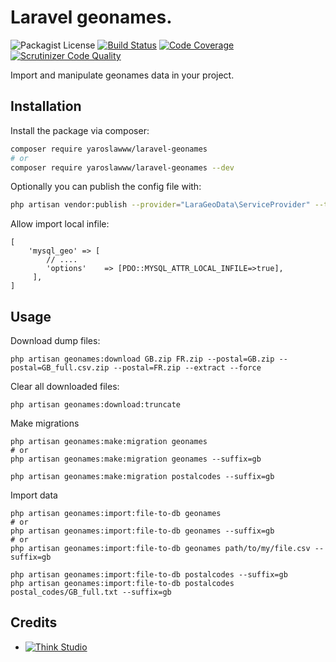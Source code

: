 # Laravel geonames.

![Packagist License](https://img.shields.io/packagist/l/yaroslawww/laravel-geonames?color=%234dc71f)
[![Build Status](https://scrutinizer-ci.com/g/yaroslawww/laravel-geonames/badges/build.png?b=master)](https://scrutinizer-ci.com/g/yaroslawww/laravel-geonames/build-status/master)
[![Code Coverage](https://scrutinizer-ci.com/g/yaroslawww/laravel-geonames/badges/coverage.png?b=master)](https://scrutinizer-ci.com/g/yaroslawww/laravel-geonames/?branch=master)
[![Scrutinizer Code Quality](https://scrutinizer-ci.com/g/yaroslawww/laravel-geonames/badges/quality-score.png?b=master)](https://scrutinizer-ci.com/g/yaroslawww/laravel-geonames/?branch=master)

Import and manipulate geonames data in your project.

## Installation

Install the package via composer:

```bash
composer require yaroslawww/laravel-geonames
# or
composer require yaroslawww/laravel-geonames --dev
```

Optionally you can publish the config file with:

```bash
php artisan vendor:publish --provider="LaraGeoData\ServiceProvider" --tag="config"
```

Allow import local infile:

```injectablephp
[
    'mysql_geo' => [
        // ....
        'options'    => [PDO::MYSQL_ATTR_LOCAL_INFILE=>true],
     ],
]
```

## Usage

Download dump files:

```shell
php artisan geonames:download GB.zip FR.zip --postal=GB.zip --postal=GB_full.csv.zip --postal=FR.zip --extract --force
```

Clear all downloaded files:

```shell
php artisan geonames:download:truncate
```

Make migrations

```shell
php artisan geonames:make:migration geonames
# or
php artisan geonames:make:migration geonames --suffix=gb

php artisan geonames:make:migration postalcodes --suffix=gb
```

Import data

```shell
php artisan geonames:import:file-to-db geonames
# or
php artisan geonames:import:file-to-db geonames --suffix=gb
# or
php artisan geonames:import:file-to-db geonames path/to/my/file.csv --suffix=gb

php artisan geonames:import:file-to-db postalcodes --suffix=gb
php artisan geonames:import:file-to-db postalcodes postal_codes/GB_full.txt --suffix=gb
```

## Credits

- [![Think Studio](https://yaroslawww.github.io/images/sponsors/packages/logo-think-studio.png)](https://think.studio/) 
